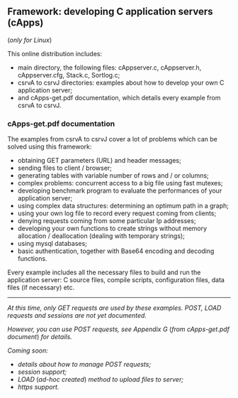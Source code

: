 ## Framework: developing C application servers (cApps) ##

(*only for Linux*)

This online distribution includes:
- main directory, the following files: cAppserver.c, cAppserver.h, cAppserver.cfg, Stack.c, Sortlog.c;
- csrvA to csrvJ directories: examples about how to develop your own C application server;
- and cApps-get.pdf documentation, which details every example from csrvA to csrvJ.

### **cApps-get.pdf** documentation ###

The examples from csrvA to csrvJ cover a lot of problems which can be solved using this framework:
- obtaining GET parameters (URL) and header messages;
- sending files to client / browser;
- generating tables with variable number of rows and / or columns;
- complex problems: concurrent access to a big file using fast mutexes;
- developing benchmark program to evaluate the performances of your application server;
- using complex data structures: determining an optimum path in a graph;
- using your own log file to record every request coming from clients;
- denying requests coming from some particular Ip addresses;
- developing your own functions to create strings without memory allocation / deallocation (dealing with temporary strings);
- using mysql databases;
- basic authentication, together with Base64 encoding and decoding functions.

Every example includes all the necessary files to build and run the application server:
C source files, compile scripts, configuration files, data files (if necessary) etc.

-----

*At this time, only GET requests are used by these examples.*
*POST, LOAD requests and sessions are not yet documented.*

*However, you can use POST requests, see Appendix G* (*from cApps-get.pdf document*) *for details.*

*Coming soon:*
- *details about how to manage POST requests;*
- *session support;*
- *LOAD* (*ad-hoc created*) *method to upload files to server;*
- *https support.*
